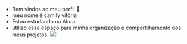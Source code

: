 - Bem vindos ao meu perfil 🩵
- meu nome é camily vitória
- Estou estudando na Alura
- utilizo esse espaço para minha organização e compartilhamento dos meus projetos.
![](https://images.app.goo.gl/Q8qFYhuWgYhyThfh8)

